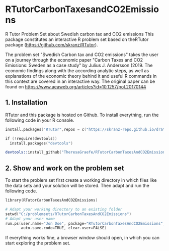 # RTutorCarbonTaxesandCO2Emissions
R Tutor Problem Set about Swedish carbon tax and CO2 emissions
This package constitutes an interactive R problem set 
based on theRTutor package (https://github.com/skranz/RTutor).

The problem set "Swedish Carbon tax and CO2 emissions"
takes the user on a journey through the economic paper 
"Carbon Taxes and CO2 Emissions: Sweden as a case study"
by Julius J. Andersson (2019. The economic findings along 
with the according analytic steps, as well as explanations
of the economic theory behind it and useful R commands in
this context are covered in an interactive way.
The original paper can be found on 
https://www.aeaweb.org/articles?id=10.1257/pol.20170144


## 1. Installation

RTutor and this package is hosted on Github. To install everything, run the following code in your R console.
```s
install.packages("RTutor",repos = c("https://skranz-repo.github.io/drat/",getOption("repos")))

if (!require(devtools))
  install.packages("devtools")

devtools::install_github("TheresaGraefe/RTutorCarbonTaxesAndCO2Emissions", upgrade_dependencies=FALSE)
```

## 2. Show and work on the problem set
To start the problem set first create a working directory in which files like the data sets and your solution will be stored. Then adapt and run the following code.
```s
library(RTutorCarbonTaxesAndCO2Emissions)

# Adapt your working directory to an existing folder
setwd("C:/problemsets/RTutorCarbonTaxesAndCO2Emissions")
# Adapt your user name
run.ps(user.name="Jon Doe", package="RTutorCarbonTaxesAndCO2Emissions",
       auto.save.code=TRUE, clear.user=FALSE)
```
If everything works fine, a browser window should open, in which you can start exploring the problem set.
